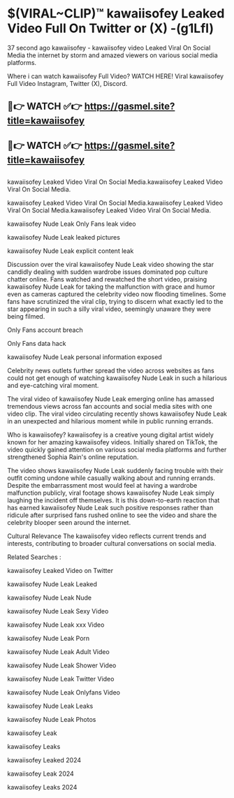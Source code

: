 # $(VIRAL~CLIP)™ kawaiisofey Leaked Video Full On Twitter or (X) -(g1LfI)
37 second ago kawaiisofey - kawaiisofey video Leaked Viral On Social Media the internet by storm and amazed viewers on various social media platforms.

Where i can watch kawaiisofey Full Video? WATCH HERE! Viral kawaiisofey Full Video Instagram, Twitter (X), Discord.

## 🔴👉 WATCH ✅👉 https://gasmel.site?title=kawaiisofey
## 🔴👉 WATCH ✅👉 https://gasmel.site?title=kawaiisofey
##
kawaiisofey Leaked Video Viral On Social Media.kawaiisofey Leaked Video Viral On Social Media.

kawaiisofey Leaked Video Viral On Social Media.kawaiisofey Leaked Video Viral On Social Media.kawaiisofey Leaked Video Viral On Social Media.

kawaiisofey Nude Leak Only Fans leak video

kawaiisofey Nude Leak leaked pictures

kawaiisofey Nude Leak explicit content leak

Discussion over the viral kawaiisofey Nude Leak video showing the star candidly dealing with sudden wardrobe issues dominated pop culture chatter online. Fans watched and rewatched the short video, praising kawaiisofey Nude Leak for taking the malfunction with grace and humor even as cameras captured the celebrity video now flooding timelines. Some fans have scrutinized the viral clip, trying to discern what exactly led to the star appearing in such a silly viral video, seemingly unaware they were being filmed.


Only Fans account breach

Only Fans data hack

kawaiisofey Nude Leak personal information exposed

Celebrity news outlets further spread the video across websites as fans could not get enough of watching kawaiisofey Nude Leak in such a hilarious and eye-catching viral moment.


The viral video of kawaiisofey Nude Leak emerging online has amassed tremendous views across fan accounts and social media sites with one video clip. The viral video circulating recently shows kawaiisofey Nude Leak in an unexpected and hilarious moment while in public running errands.


Who is kawaiisofey? kawaiisofey is a creative young digital artist widely known for her amazing kawaiisofey videos. Initially shared on TikTok, the video quickly gained attention on various social media platforms and further strengthened Sophia Rain's online reputation.

The video shows kawaiisofey Nude Leak suddenly facing trouble with their outfit coming undone while casually walking about and running errands. Despite the embarrassment most would feel at having a wardrobe malfunction publicly, viral footage shows kawaiisofey Nude Leak simply laughing the incident off themselves. It is this down-to-earth reaction that has earned kawaiisofey Nude Leak such positive responses rather than ridicule after surprised fans rushed online to see the video and share the celebrity blooper seen around the internet.

Cultural Relevance The kawaiisofey video reflects current trends and interests, contributing to broader cultural conversations on social media.

Related Searches :

kawaiisofey Leaked Video on Twitter

kawaiisofey Nude Leak Leaked

kawaiisofey Nude Leak Nude

kawaiisofey Nude Leak Sexy Video

kawaiisofey Nude Leak xxx Video

kawaiisofey Nude Leak Porn

kawaiisofey Nude Leak Adult Video

kawaiisofey Nude Leak Shower Video

kawaiisofey Nude Leak Twitter Video

kawaiisofey Nude Leak Onlyfans Video

kawaiisofey Nude Leak Leaks

kawaiisofey Nude Leak Photos

kawaiisofey Leak

kawaiisofey Leaks

kawaiisofey Leaked 2024

kawaiisofey Leak 2024

kawaiisofey Leaks 2024
